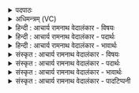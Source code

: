 <details><summary>पदपाठः</summary>

उ꣡प꣢꣯। प्र꣣क्षे꣢। प्र꣣। क्षे꣢। म꣡धु꣢꣯मति। क्षि꣣य꣡न्तः꣢। पु꣡ष्ये꣢꣯म। र꣣यि꣢म्। धी꣣म꣡हे꣢। ते꣣। इन्द्र। १११५।
</details>

<details><summary>अधिमन्त्रम् (VC)</summary>

- इन्द्रः
- वामदेवः
- द्विपदा विराट्
- पञ्चमः
</details>

<details><summary>हिन्दी : आचार्य रामनाथ वेदालंकार - विषयः</summary>

तृतीय ऋचा पूर्वार्चिक में ४४४ क्रमाङ्क पर परमात्मा के विषय में व्याख्यात हो चुकी है। यहाँ गुरु-शिष्य का और राजा-प्रजा का विषय वर्णित है।
</details>

<details><summary>हिन्दी : आचार्य रामनाथ वेदालंकार - पदार्थः</summary>

पदार्थान्वयभाषाः -  हे(इन्द्र)विद्वन् आचार्य वा परमैश्वर्यशाली वीर श्रेष्ठ राजन्!हम(ते)आपको(धीमहे)आचार्य के पद वा राजा के पद पर प्रतिष्ठित करते हैं।(तव)आपके(मधुमति)मधुर(प्रक्षे)ज्ञान के झरने में वा ऐश्वर्य के झरने में(उप क्षियन्तः)निवास करते हुए,हम(रयिम्)विद्याधन को वा सुवर्ण,वस्त्र,आभूषण आदि धन को(पुष्येम)पुष्ट रूप से प्राप्त करें ॥३॥
</details>

<details><summary>हिन्दी : आचार्य रामनाथ वेदालंकार - भावार्थः</summary>

भावार्थभाषाः -  आचार्य के पद पर वा राजा के पद पर यदि सुयोग्य विद्वान् पुरुष प्रतिष्ठापित किया जाए, तो वह सब शिष्यों वा प्रजाजनों को विद्वान् वा धनपति कर सकता है ॥३॥ इस खण्ड में अध्यात्म और अधिराष्ट्र तथा गुरु-शिष्य और राजा-प्रजा के विषयों का वर्णन होने से इस खण्ड की पूर्व खण्ड के साथ सङ्गति है ॥ सप्तम अध्याय में सप्तम खण्ड समाप्त ॥ सप्तम अध्याय समाप्त ॥ चतुर्थ प्रपाठक में प्रथम अर्ध समाप्त ॥
</details>

<details><summary>संस्कृत : आचार्य रामनाथ वेदालंकार - विषयः</summary>

तृतीया ऋक् पूर्वार्चिके ४४४ क्रमाङ्के परमात्मविषये व्याख्याता। अत्र गुरुशिष्यविषये राजप्रजाविषये च वर्ण्यते।
</details>

<details><summary>संस्कृत : आचार्य रामनाथ वेदालंकार - पदार्थः</summary>

पदार्थान्वयभाषाः -  हे(इन्द्र)विद्वन् आचार्य परमैश्वर्यवन् वीर राजेन्द्र वा!वयं(ते)त्वाम्(धीमहे)आचार्यपदे राजपदे वा प्रतिष्ठापयामः। तव(मधुमति)मधुरे(प्रक्षे)ज्ञाननिर्झरे ऐश्वर्यनिर्झरे वा(उप क्षियन्तः)निवसन्तः वयम्(रयिम्)विद्याधनम् सुवर्णवस्त्रालङ्कारादिधनं वा(पुष्येम)पुष्टतया प्राप्नुयाम ॥३॥
</details>

<details><summary>संस्कृत : आचार्य रामनाथ वेदालंकार - भावार्थः</summary>

भावार्थभाषाः -  आचार्यपदे नृपतिपदे वा सुयोग्यो विद्वान् पुरुषश्चेत् प्रतिष्ठाप्यते तर्हि स सर्वान् शिष्यान् प्रजाजनांश्च विदुषो धनाधीशांश्च कर्तुं पारयति ॥३॥ अस्मिन् खण्डेऽध्यात्माधिराष्ट्रयोर्गुरुशिष्यराजप्रजयोश्च विषयाणां वर्णनादेतत्खण्डस्य पूर्वखण्डेन संगतिरस्ति ॥
</details>

<details><summary>संस्कृत : आचार्य रामनाथ वेदालंकार - पादटिप्पनी</summary>

टिप्पणी:   १. साम० ४४४।
</details>